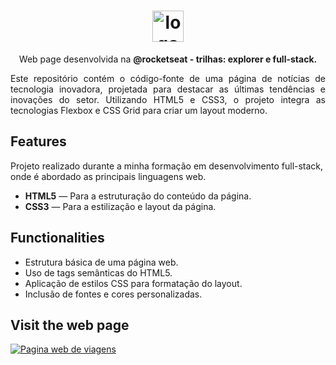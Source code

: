 

<h1 align="center"> <img src="https://github.com/alvesvn/tech-news/assets/96539606/e1dc00dd-1782-4b51-8198-a5b50f2f0692" alt="logo-repositorio" height="50" widht="50" /></h1> 
<p align="center">Web page desenvolvida na <b>@rocketseat - trilhas: explorer e full-stack.</b></p>
<p align="justify">Este repositório contém o código-fonte de uma página de notícias de tecnologia inovadora, projetada para destacar as últimas tendências e inovações do setor. Utilizando HTML5 e CSS3, o projeto integra as tecnologias Flexbox e CSS Grid para criar um layout moderno.
</p>

## Features
Projeto realizado durante a minha formação em desenvolvimento full-stack, onde é abordado as principais linguagens web.
-  <b>HTML5</b> — Para a estruturação do conteúdo da página.
-  <b>CSS3</b> — Para a estilização e layout da página.

## Functionalities

- Estrutura básica de uma página web.
- Uso de tags semânticas do HTML5.
- Aplicação de estilos CSS para formatação do layout.
- Inclusão de fontes e cores personalizadas.

## Visit the web page

<a href="https://tech-news-omega.vercel.app/"><img src="https://github.com/alvesvn/tech-news/assets/96539606/b1e5149b-f113-40ca-a27e-f30365a2a261" alt="Pagina web de viagens"/></a>
